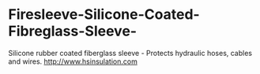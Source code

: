 Firesleeve-Silicone-Coated-Fibreglass-Sleeve-
=============================================

Silicone rubber coated fiberglass sleeve - Protects hydraulic hoses, cables and wires. http://www.hsinsulation.com